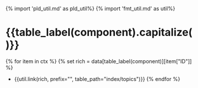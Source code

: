 {% import 'pld_util.md' as pld_util%}
{% import 'fmt_util.md' as util%}

# {{table_label(component).capitalize()}}
{% for item in ctx %}
{% set rich = data[table_label(component)][item["ID"]] %}
* {{util.link(rich, prefix="", table_path="index/topics")}}
{% endfor %}
